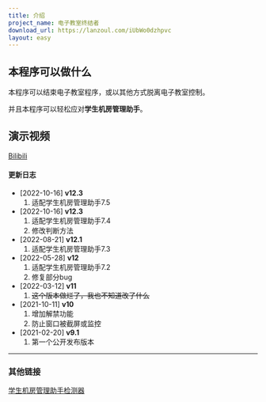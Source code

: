 ```yaml
---
title: 介绍
project_name: 电子教室终结者
download_url: https://lanzoul.com/iUbWo0dzhpvc
layout: easy
---
```


## 本程序可以做什么

本程序可以结束电子教室程序，或以其他方式脱离电子教室控制。

并且本程序可以轻松应对**学生机房管理助手**。

## 演示视频

[Bilibili](https://www.bilibili.com/video/BV14v411Y78n/)

#### 更新日志

- [2022-10-16] **v12.3**
  1. 适配学生机房管理助手7.5
- [2022-10-16] **v12.3**
  1. 适配学生机房管理助手7.4
  1. 修改判断方法
- [2022-08-21] **v12.1**
  1. 适配学生机房管理助手7.3
- [2022-05-28] **v12**
  1. 适配学生机房管理助手7.2
  1. 修复部分bug
- [2022-03-12] **v11**
  1. ~~这个版本做烂了，我也不知道改了什么~~
- [2021-10-11] **v10**
  1. 增加解禁功能
  1. 防止窗口被截屏或监控
- [2021-02-20] **v9.1**
  1. 第一个公开发布版本

* * *

### 其他链接

[学生机房管理助手检测器](https://nkxingxh.lanzoul.com/iAPpq0dzhpwd)
